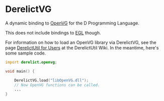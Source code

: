 DerelictVG
==========

A dynamic binding to [OpenVG](http://www.khronos.org/openvg) for the D Programming Language.

This does not include bindings to [EGL](https://www.khronos.org/egl) though.

For information on how to load an OpenVG library via DerelictVG, see the page [DerelictUtil for Users](https://github.com/DerelictOrg/DerelictUtil/wiki/DerelictUtil-for-Users) at the DerelictUtil Wiki. In the meantime, here's some sample code.

```D
import derelict.openvg;

void main() {

    DerelictVG.load("libOpenVG.dll");
    // Now OpenVG functions can be called.
    ...
}

```
